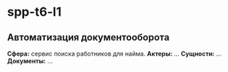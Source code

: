 # spp-t6-l1

## Автоматизация документооборота

**Сфера:** сервис поиска работников для найма.
**Актеры:** ...
**Сущности:** ...
**Документы:** ...
